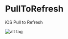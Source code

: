 # PullToRefresh

iOS Pull to Refresh

![alt tag](https://1.bp.blogspot.com/-_A2U969wWZo/W3qV4yuWEwI/AAAAAAAAOdw/wsTP2AGR3ZQ4QCtcu6GAkAmEnjfTp1rcQCLcBGAs/s400/Simulator%2BScreen%2BShot%2BAug%2B20%252C%2B2018%252C%2B5.20.02%2BPM.png "Jadwal Bioskop 21")
